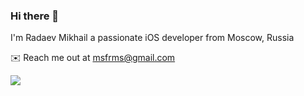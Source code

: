 ### Hi there 👋
I'm Radaev Mikhail a passionate iOS developer from Moscow, Russia

✉️ Reach me out at msfrms@gmail.com

![](https://github-readme-stats.vercel.app/api?username=msfrms)
